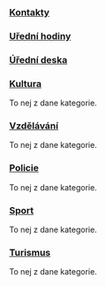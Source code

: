 
### <i class="fa fa-phone"></i> [Kontakty](/urad)
### <i class="fa fa-clock-o"></i> [Uřední hodiny](/urad)
### <i class="fa fa-list-alt"></i> [Úřední deska](/urednideska)

### <i class="fa fa-users"></i> [Kultura](/kultura)

To nej z dane kategorie.

### <i class="fa fa-graduation-cap"></i> [Vzdělávání](/vzdelavani)

To nej z dane kategorie.

### <i class="fa fa-taxi"></i> [Policie](/policie)

To nej z dane kategorie.

### <i class="fa fa-futbol-o"></i> [Sport](/sport)

To nej z dane kategorie.

### <i class="fa fa-bed"></i> [Turismus](/turismus)

To nej z dane kategorie.
